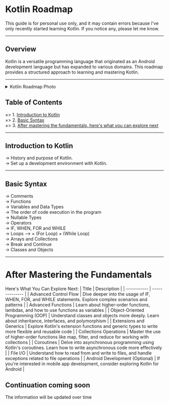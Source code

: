 # Kotlin Roadmap

  This guide is for personal use only, and it may contain errors because I've only recently started learning Kotlin. If you notice any, please let me know.

  ___

## Overview

  Kotlin is a versatile programming language that originated as an Android development language but has expanded to various domains. This roadmap provides a structured approach to learning and mastering Kotlin.

  ___

<details>
  <summary>Kotlin Roadmap Photo</summary>

  ![](https://github.com/ouo-anime/kotlin-roadmap/blob/main/kotlinRoadMapIMG.png)
</details>


## Table of Contents

  ×> 1. [Introduction to Kotlin](#introduction-to-kotlin)
  <br>
  ×> 2. [Basic Syntax](#basic-syntax)
  <br>
  ×> 3. [After mastering the fundamentals, here's what you can explore next](#after-mastering-the-fundamentals)
  <br>

  ___

## Introduction to Kotlin

  -> History and purpose of Kotlin. 
  <br>
  -> Set up a development environment with Kotlin. 
  <br>

  ___

## Basic Syntax

  -> Comments 
  <br>
  -> Functions 
  <br>
  -> Variables and Data Types 
  <br>
  -> The order of code execution in the program
  <br>
  -> Nullable Types
  <br>
  -> Operators 
  <br>
  -> IF, WHEN, FOR and WHILE 
  <br>
  -> Loops -->
  × (For Loop)
  × (While Loop)
  <br>
  -> Arrays and Collections 
  <br>
  -> Break and Continue
  <br>
  -> Classes and Objects 
  <br>

  ___

# After Mastering the Fundamentals
Here's What You Can Explore Next:
| Title     | Description           |
| ----------- | -------------- |
| Advanced Control Flow | Dive deeper into the usage of IF, WHEN, FOR, and WHILE statements. Explore complex scenarios and patterns |
| Advanced Functions | Learn about higher-order functions, lambdas, and how to use functions as variables |
| Object-Oriented Programming (OOP) | Understand classes and objects more deeply. Learn about inheritance, interfaces, and polymorphism |
| Extensions and Generics | Explore Kotlin's extension functions and generic types to write more flexible and reusable code |
| Collections Operations | Master the use of higher-order functions like map, filter, and reduce for working with collections |
| Coroutines | Delve into asynchronous programming using Kotlin's coroutines. Learn how to write asynchronous code more effectively |
| File I/O | Understand how to read from and write to files, and handle exceptions related to file operations |
| Android Development (Optional) | If you're interested in mobile app development, consider exploring Kotlin for Android |


## Continuation coming soon
The information will be updated over time
